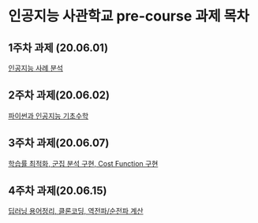 # 인공지능 사관학교 pre-course 과제 목차

## 1주차 과제 (20.06.01)
 [인공지능 사례 분석](https://github.com/lee-wonho/precourse/blob/master/1%EC%A3%BC%EC%B0%A8_%EA%B3%BC%EC%A0%9C.ipynb)

## 2주차 과제(20.06.02)
 [파이썬과 인공지능 기초수학](https://github.com/lee-wonho/precourse/blob/master/2%EC%A3%BC%EC%B0%A8%EA%B3%BC%EC%A0%9C.ipynb)

## 3주차 과제(20.06.07)
 [학습률 최적화, 군집 분석 구현, Cost Function 구현](https://github.com/lee-wonho/precourse/blob/master/3%EC%A3%BC%EC%B0%A8_%EA%B3%BC%EC%A0%9C.ipynb)

## 4주차 과제(20.06.15)
 [딥러닝 용어정리, 클론코딩, 역전파/순전파 계산](https://github.com/lee-wonho/precourse/blob/master/4%EC%A3%BC%EC%B0%A8_%EA%B3%BC%EC%A0%9C.ipynb)
